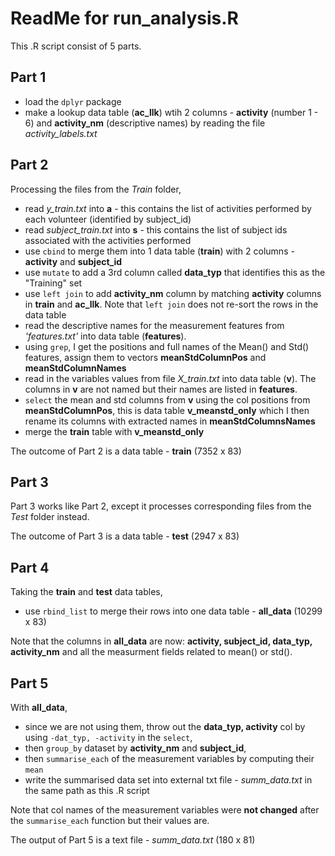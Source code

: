 
# ReadMe for run_analysis.R

This .R script consist of 5 parts.

## Part 1
- load the ```dplyr``` package
- make a lookup data table (**ac_llk**) wtih 2 columns - **activity** (number 1 - 6) and  **activity_nm** (descriptive names) by reading the file _activity_labels.txt_ 

## Part 2
Processing the files from the _Train_ folder, 
- read _y_train.txt_ into **a** - this contains the list of activities performed by each volunteer (identified by subject_id)
- read _subject_train.txt_ into **s** - this contains the list of subject ids associated with the activities performed
- use ```cbind``` to merge them into 1 data table (**train**) with 2 columns - **activity** and **subject_id**
- use ```mutate``` to add a 3rd column called **data_typ** that identifies this as the "Training" set
- use ```left join``` to  add **activity_nm** column by matching **activity** columns in **train** and **ac_llk**. Note that ```left join``` does not re-sort the rows in the data table
- read the descriptive names for the measurement features from _'features.txt'_ into data table (**features**).
- using ```grep```, I get the positions and full names of the Mean() and Std() features, assign them to vectors **meanStdColumnPos** and **meanStdColumnNames**
- read in the variables values from file _X_train.txt_ into data table (**v**). The columns in **v** are not named but their names are listed in **features**.
- ```select``` the mean and std columns from **v** using the col positions from **meanStdColumnPos**, this is data table **v_meanstd_only** which I then rename its columns with  extracted names in **meanStdColumnsNames**
- merge the **train** table with **v_meanstd_only**

The outcome of Part 2 is a data table - **train** (7352 x 83)

## Part 3
Part 3 works like Part 2, except it processes corresponding files from the _Test_ folder instead.

The outcome of Part 3 is a data table - **test** (2947 x 83)

## Part 4
Taking the **train** and **test** data tables, 
- use ```rbind_list``` to merge their rows into one data table - **all_data** (10299 x 83)

Note that the columns in **all_data** are now: **activity, subject_id, data_typ, activity_nm** and all the measurment fields related to mean() or std().

## Part 5
With **all_data**,
-   since we are not using them, throw out the **data_typ, activity** col by using ```-dat_typ, -activity``` in the ```select```,
-  then ```group_by``` dataset by **activity_nm** and **subject_id**,
-  then ```summarise_each``` of the measurement variables by computing their ```mean```
-  write the summarised data set into external txt file - _summ_data.txt_ in the same path as this .R script

Note that col names of the measurement variables were **not changed** after the ```summarise_each``` function but their values are.

The output of Part 5 is a text file - _summ_data.txt_ (180 x 81)
